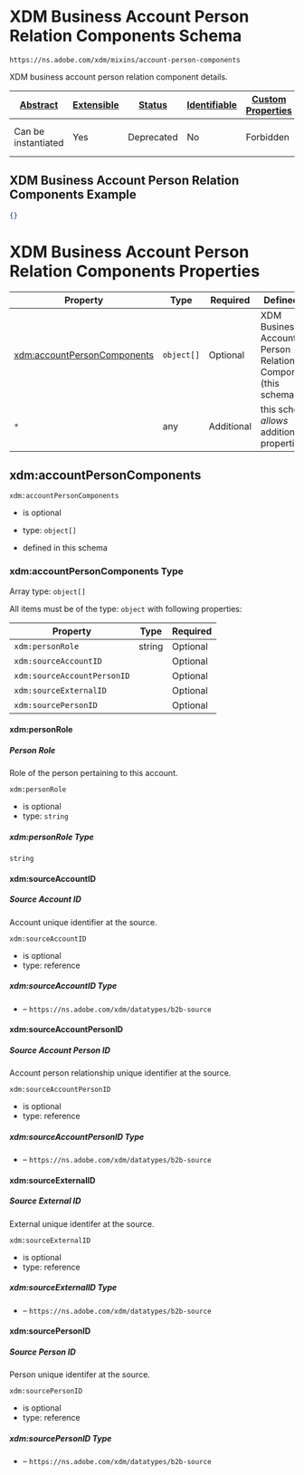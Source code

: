 
# XDM Business Account Person Relation Components Schema

```
https://ns.adobe.com/xdm/mixins/account-person-components
```

XDM business account person relation component details.

| [Abstract](../../../abstract.md) | [Extensible](../../../extensions.md) | [Status](../../../status.md) | [Identifiable](../../../id.md) | [Custom Properties](../../../extensions.md) | [Additional Properties](../../../extensions.md) | Defined In |
|----------------------------------|--------------------------------------|------------------------------|--------------------------------|---------------------------------------------|-------------------------------------------------|------------|
| Can be instantiated | Yes | Deprecated | No | Forbidden | Permitted | [mixins/account/account-person-components.schema.json](mixins/account/account-person-components.schema.json) |

## XDM Business Account Person Relation Components Example
```json
{}
```

# XDM Business Account Person Relation Components Properties

| Property | Type | Required | Defined by |
|----------|------|----------|------------|
| [xdm:accountPersonComponents](#xdmaccountpersoncomponents) | `object[]` | Optional | XDM Business Account Person Relation Components (this schema) |
| `*` | any | Additional | this schema *allows* additional properties |

## xdm:accountPersonComponents


`xdm:accountPersonComponents`
* is optional
* type: `object[]`

* defined in this schema

### xdm:accountPersonComponents Type


Array type: `object[]`

All items must be of the type:
`object` with following properties:


| Property | Type | Required |
|----------|------|----------|
| `xdm:personRole`| string | Optional |
| `xdm:sourceAccountID`|  | Optional |
| `xdm:sourceAccountPersonID`|  | Optional |
| `xdm:sourceExternalID`|  | Optional |
| `xdm:sourcePersonID`|  | Optional |



#### xdm:personRole
##### Person Role

Role of the person pertaining to this account.

`xdm:personRole`
* is optional
* type: `string`

##### xdm:personRole Type


`string`








#### xdm:sourceAccountID
##### Source Account ID

Account unique identifier at the source.

`xdm:sourceAccountID`
* is optional
* type: reference

##### xdm:sourceAccountID Type


* []() – `https://ns.adobe.com/xdm/datatypes/b2b-source`







#### xdm:sourceAccountPersonID
##### Source Account Person ID

Account person relationship unique identifier at the source.

`xdm:sourceAccountPersonID`
* is optional
* type: reference

##### xdm:sourceAccountPersonID Type


* []() – `https://ns.adobe.com/xdm/datatypes/b2b-source`







#### xdm:sourceExternalID
##### Source External ID

External unique identifer at the source.

`xdm:sourceExternalID`
* is optional
* type: reference

##### xdm:sourceExternalID Type


* []() – `https://ns.adobe.com/xdm/datatypes/b2b-source`







#### xdm:sourcePersonID
##### Source Person ID

Person unique identifer at the source.

`xdm:sourcePersonID`
* is optional
* type: reference

##### xdm:sourcePersonID Type


* []() – `https://ns.adobe.com/xdm/datatypes/b2b-source`











